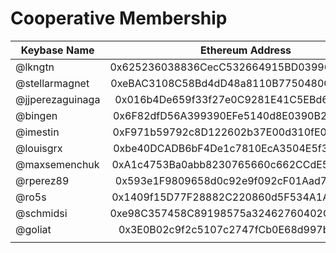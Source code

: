 # Cooperative Membership
| Keybase Name | Ethereum Address |
|----------|:-------------:|
| @lkngtn |  0x625236038836CecC532664915BD0399647E7826b |
| @stellarmagnet | 0xeBAC3108C58Bd4dD48a8110B7750480Cea7bC3Fb  |
| @jjperezaguinaga | 0x016b4De659f33f27e0C9281E41C5EBd6942c6f61 |
| @bingen | 0x6F82dfD56A399390EFe5140d8E0390B200Dbb935 |
| @imestin  | 0xF971b59792c8D122602b37E00d310fE069A03619 |
| @louisgrx | 0xbe40DCADB6bF4De1c7810EcA3504E5f3BEA9cF35 |
| @maxsemenchuk | 0xA1c4753Ba0abb8230765660c662CCdE5B801Fb54 |
| @rperez89  | 0x593e1F9809658d0c92e9f092cF01Aad7D0d734f3 |
| @ro5s | 0x1409f15D77F28882C220860d5F534A1A7a9F3481 |
| @schmidsi | 0xe98C357458C89198575a32462760402CaB2A9a4D |
| @goliat | 0x3E0B02c9f2c5107c2747fCb0E68d997bE2fa0F7f |
| | |
